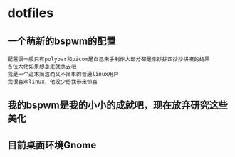 # dotfiles

## 一个萌新的bspwm的配置

    配置很一般只有polybar和picom是自己亲手制作大部分都是东抄抄西抄抄拼凑的结果
    各位大佬如果想拿走就拿去吧
    我是一个追求简洁而又不简单的普通linux用户
    我很喜欢linux，他没少给我带来惊喜

## 我的bspwm是我的小小的成就吧，现在放弃研究这些美化

## 目前桌面环境Gnome
